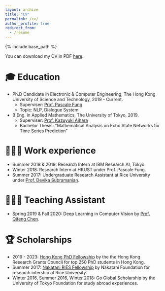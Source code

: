 ```yaml
---
layout: archive
title: "CV"
permalink: /cv/
author_profile: true
redirect_from:
  - /resume
---
```


{% include base_path %}

You can download my CV in PDF [here](http://etsukokuste.github.io/files/Etsuko_Ishii_Resume.pdf).

🎓 Education
======
* Ph.D Candidate in Electronic & Computer Engineering, The Hong Kong University of Science and Technology, 2019 - Current. 
  * Superviser: [Prof. Pascale Fung](https://pascale.home.ece.ust.hk)
  * Topic: NLP, Dialogue System
* B.Eng. in Applied Mathematics, The University of Tokyo, 2019. 
  * Superviser: [Prof. Kazuyuki Aihara](https://ircn.jp/en/mission/people/kazuyuki_aihara)
  * Bachelor Thesis: "Mathematical Analysis on Echo State Networks for Time Series Prediction"



👩🏻‍💻 Work experience
======
* Summer 2018 & 2019: Research Intern at IBM Research AI, Tokyo.
* Winter 2018: Research Intern at HKUST under Prof. Pascale Fung.
* Summer 2017: Undergraduate Research Assistant at Rice University under [Prof. Devika Subramanian](https://www.cs.rice.edu/~devika/).
  


👩🏻‍🏫 Teaching Assistant
======
* Spring 2019 & Fall 2020: Deep Learning in Computer Vision by [Prof. Qifeng Chen](https://cqf.io/index.html).



🏆 Scholarships
======
* 2019 - 2023: [Hong Kong PhD Fellowship](https://pg.ust.hk/prospective-students/scholarship-fees/hong-kong-phd-fellowship-scheme) by the the Hong Kong Research Grants Council for top 250 PhD students in Hong Kong.
* Summer 2017: [Nakatani RIES Fellowship](https://www.nakatani-foundation.jp/en/) by Nakatani Foundation for research intership at Rice University.
* Winter 2016, Summer 2016, Winter 2018: Go Global Scholarship by the University of Tokyo Foundation for study abroad experiences.